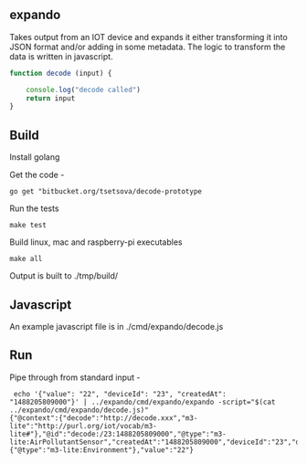 expando
-------

Takes output from an IOT device and expands it either transforming it into JSON format and/or adding in some metadata. 
The logic to transform the data is written in javascript.

```javascript
function decode (input) {

    console.log("decode called")
    return input
}

```

Build
-----

Install golang

Get the code -

```
go get "bitbucket.org/tsetsova/decode-prototype

```

Run the tests

```
make test
```

Build linux, mac and raspberry-pi executables

```
make all
```

Output is built to ./tmp/build/

Javascript
----------

An example javascript file is in ./cmd/expando/decode.js 


Run
---

Pipe through from standard input -

```
 echo '{"value": "22", "deviceId": "23", "createdAt": "1488205809000"}' | ../expando/cmd/expando/expando -script="$(cat ../expando/cmd/expando/decode.js)"
{"@context":{"decode":"http://decode.xxx","m3-lite":"http://purl.org/iot/vocab/m3-lite#"},"@id":"decode:/23:1488205809000","@type":"m3-lite:AirPollutantSensor","createdAt":"1488205809000","deviceId":"23","domain":{"@type":"m3-lite:Environment"},"value":"22"}

```

